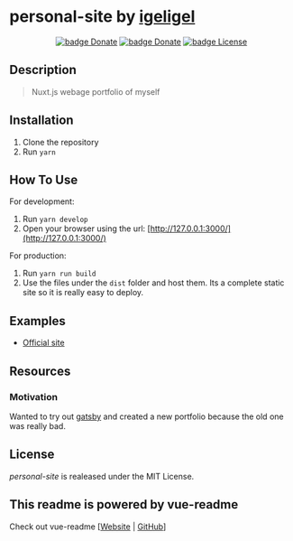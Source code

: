 # personal-site by <a href="https://github.com/igeligel">igeligel</a>

<div align="center"> <a href="https://www.paypal.me/kevinpeters96/1"><img src="https://img.shields.io/badge/Donate-Paypal-003087.svg?style=flat" alt="badge Donate" /></a> <a href="https://steamcommunity.com/tradeoffer/new/?partner=68364320&token=CzTCv8JM"><img src="https://img.shields.io/badge/Donate-Steam-000000.svg?style=flat" alt="badge Donate" /></a> <a href="https://github.com/igeligel/personal-site/blob/master/LICENSE"><img src="https://img.shields.io/badge/License-MIT-1da1f2.svg?style=flat" alt="badge License" /></a> </div>

## Description

> Nuxt.js webage portfolio of myself

## Installation

1.  Clone the repository
1.  Run `yarn`

## How To Use

For development:

1.  Run `yarn develop`
1.  Open your browser using the url: [http://127.0.0.1:3000/](http://127.0.0.1:3000/)

For production:

1.  Run `yarn run build`
1.  Use the files under the `dist` folder and host them. Its a complete static site so it is really easy to deploy.

## Examples

* [Official site](https://www.kevinpeters.net/)

## Resources

### Motivation

Wanted to try out [gatsby](https://www.gatsbyjs.org/) and created a new portfolio because the old one was really bad.

## License

_personal-site_ is realeased under the MIT License.

## This readme is powered by vue-readme

Check out vue-readme [[Website](https://igeligel.github.io/vue-readme) | [GitHub](https://github.com/igeligel/vue-readme)]
